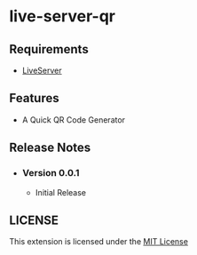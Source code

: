 # live-server-qr

## Requirements

* [LiveServer](https://marketplace.visualstudio.com/items?itemName=ritwickdey.LiveServer)


## Features
 * A Quick QR Code Generator



## Release Notes

* ### Version 0.0.1
  * Initial Release



## LICENSE
This extension is licensed under the [MIT License](LICENSE)
